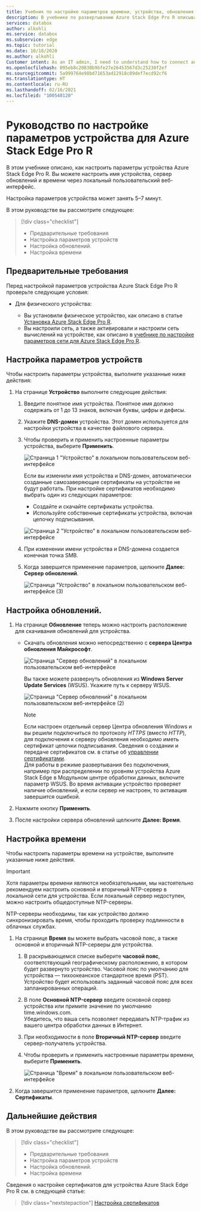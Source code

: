 ```yaml
---
title: Учебник по настройке параметров времени, устройства, обновления для устройства Azure Stack Edge Pro R на портале Azure
description: В учебнике по развертыванию Azure Stack Edge Pro R описывается, как настраивать параметры устройства, обновления, времени для физического устройства.
services: databox
author: alkohli
ms.service: databox
ms.subservice: edge
ms.topic: tutorial
ms.date: 10/18/2020
ms.author: alkohli
Customer intent: As an IT admin, I need to understand how to connect and activate Azure Stack Edge Pro so I can use it to transfer data to Azure.
ms.openlocfilehash: 095eb8c20830b9bfe27e26453567d3c25230f2ef
ms.sourcegitcommit: 5a999764e98bd71653ad12918c09def7ecd92cf6
ms.translationtype: HT
ms.contentlocale: ru-RU
ms.lasthandoff: 02/16/2021
ms.locfileid: "100548120"
---
```

# <a name="tutorial-configure-the-device-settings-for-azure-stack-edge-pro-r"></a>Руководство по настройке параметров устройства для Azure Stack Edge Pro R

В этом учебнике описано, как настроить параметры устройства Azure Stack Edge Pro R. Вы можете настроить имя устройства, сервер обновлений и времени через локальный пользовательский веб-интерфейс.

Настройка параметров устройства может занять 5–7 минут.

В этом руководстве вы рассмотрите следующее:

> [!div class="checklist"]
>
> * Предварительные требования
> * Настройка параметров устройств
> * Настройка обновлений. 
> * Настройка времени

## <a name="prerequisites"></a>Предварительные требования

Перед настройкой параметров устройства Azure Stack Edge Pro R проверьте следующие условия:

* Для физического устройства:

    - Вы установили физическое устройство, как описано в статье [Установка Azure Stack Edge Pro R](azure-stack-edge-pro-r-deploy-install.md).
    - Вы настроили сеть, а также активировали и настроили сеть вычислений на устройстве, как описано в [учебнике по настройке параметров сети для Azure Stack Edge Pro R](azure-stack-edge-pro-r-deploy-configure-network-compute-web-proxy.md).


## <a name="configure-device-settings"></a>Настройка параметров устройств

Чтобы настроить параметры устройства, выполните указанные ниже действия:

1. На странице **Устройство** выполните следующие действия:

    1. Введите понятное имя устройства. Понятное имя должно содержать от 1 до 13 знаков, включая буквы, цифры и дефисы.

    2. Укажите **DNS-домен** устройства. Этот домен используется для настройки устройства в качестве файлового сервера.

    3. Чтобы проверить и применить настроенные параметры устройства, выберите **Применить**.

        ![Страница 1 "Устройство" в локальном пользовательском веб-интерфейсе](./media/azure-stack-edge-pro-r-deploy-set-up-device-update-time/device-2.png)

        Если вы изменили имя устройства и DNS-домен, автоматически созданные самозаверяющие сертификаты на устройстве не будут работать. При настройке сертификатов необходимо выбрать один из следующих параметров: 
        
        - Создайте и скачайте сертификаты устройства. 
        - Используйте собственные сертификаты устройства, включая цепочку подписывания.
    

        ![Страница 2 "Устройство" в локальном пользовательском веб-интерфейсе](./media/azure-stack-edge-pro-r-deploy-set-up-device-update-time/device-3.png)

    4. При изменении имени устройства и DNS-домена создается конечная точка SMB.  

    5. Когда завершится применение параметров, щелкните **Далее: Сервер обновлений**.

        ![Страница "Устройство" в локальном пользовательском веб-интерфейсе (3)](./media/azure-stack-edge-pro-r-deploy-set-up-device-update-time/device-4.png)

## <a name="configure-update"></a>Настройка обновлений.

1. На странице **Обновление** теперь можно настроить расположение для скачивания обновлений для устройства.  

    - Скачать обновления можно непосредственно с **сервера Центра обновления Майкрософт**.

        ![Страница "Сервер обновлений" в локальном пользовательском веб-интерфейсе](./media/azure-stack-edge-pro-r-deploy-set-up-device-update-time/update-2.png)

        Вы также можете развернуть обновления из **Windows Server Update Services** (WSUS). Укажите путь к серверу WSUS.
        
        ![Страница "Сервер обновлений" в локальном пользовательском веб-интерфейсе (2)](./media/azure-stack-edge-pro-r-deploy-set-up-device-update-time/update-3.png)

        > [!NOTE] 
        > Если настроен отдельный сервер Центра обновления Windows и вы решили подключиться по протоколу *HTTPS* (вместо *HTTP*), для подключения к серверу обновления необходимо иметь сертификат цепочки подписывания. Сведения о создании и передаче сертификатов см. в статье об [управлении сертификатами](azure-stack-edge-gpu-manage-certificates.md).         
        > Для работы в режиме развертывания без подключения, например при распределении по уровням устройства Azure Stack Edge в Модульном центре обработки данных, включите параметр WSUS. Во время активации устройство проверяет наличие обновлений, и если сервер не настроен, то активация завершится ошибкой. 


2. Нажмите кнопку **Применить**.
3. После настройки сервера обновлений щелкните **Далее: Время**.
    

## <a name="configure-time"></a>Настройка времени

Чтобы настроить параметры времени на устройстве, выполните указанные ниже действия. 

> [!IMPORTANT]
> Хотя параметры времени являются необязательными, мы настоятельно рекомендуем настроить основной и вторичный NTP-сервер в локальной сети для устройства. Если локальный сервер недоступен, можно настроить общедоступные NTP-серверы.

NTP-серверы необходимы, так как устройство должно синхронизировать время, чтобы проходить проверку подлинности в облачных службах.

1. На странице **Время** вы можете выбрать часовой пояс, а также основной и вторичный NTP-серверы для устройства.  
    
    1. В раскрывающемся списке выберите **часовой пояс**, соответствующий географическому расположению, в котором будет развернуто устройство.
        Часовой пояс по умолчанию для устройства — тихоокеанское стандартное время (PST). Устройство будет использовать заданный часовой пояс для всех запланированных операций.

    2. В поле **Основной NTP-сервер** введите основной сервер устройства или примите значение по умолчанию time.windows.com.  
        Убедитесь, что ваша сеть позволяет передавать NTP-трафик из вашего центра обработки данных в Интернет.

    3. При необходимости в поле **Вторичный NTP-сервер** введите сервер-получатель устройства.

    4. Чтобы проверить и применить настроенные параметры времени, выберите **Применить**.

        ![Страница "Время" в локальном пользовательском веб-интерфейсе](./media/azure-stack-edge-pro-r-deploy-set-up-device-update-time/time-2.png)

2. Когда завершится применение параметров, щелкните **Далее: Сертификаты**.


## <a name="next-steps"></a>Дальнейшие действия

В этом руководстве вы рассмотрите следующее:

> [!div class="checklist"]
>
> * Предварительные требования
> * Настройка параметров устройств
> * Настройка обновлений. 
> * Настройка времени

Сведения о настройке сертификатов для устройства Azure Stack Edge Pro R см. в следующей статье:

> [!div class="nextstepaction"]
> [Настройка сертификатов](./azure-stack-edge-pro-r-deploy-configure-certificates-vpn-encryption.md)
